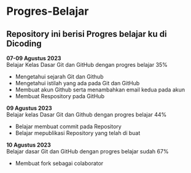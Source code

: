 # Progres-Belajar
Repository ini berisi Progres belajar ku di Dicoding
--

**07-09 Agustus 2023**  
Belajar Kelas Dasar Git dan GitHub dengan progres belajar 35%
  -  Mengetahui sejarah Git dan Github
  -  Mengetahui istilah yang ada pada Git dan GitHub
  -  Membuat akun Github serta menambahkan email kedua pada akun
  -  Membuat Respository pada GitHub  
    
**09 Agustus 2023**  
Belajar kelas Dasar Git dan Github dengan progres belajar 44%
  *  Belajar membuat commit pada Repository
  *  Belajar mepublikasi Repository yang telah di buat  

**10 Agustus 2023**  
Belajar dasar Git dan GitHub dengan progres belajar sudah 67%
  * Membuat fork sebagai colaborator
